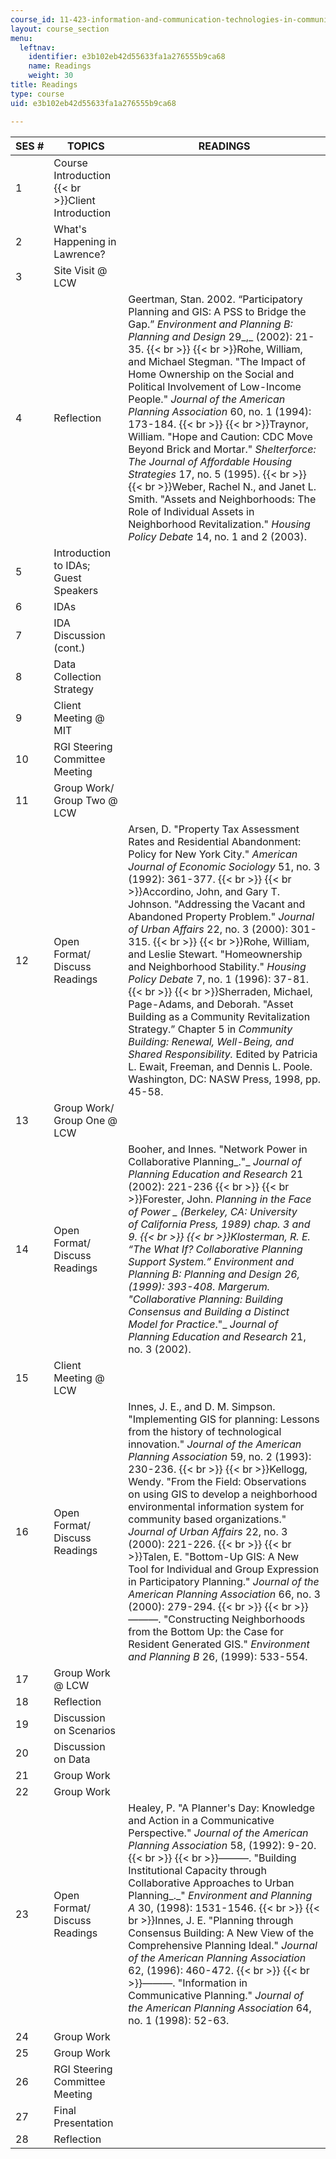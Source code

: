 ```yaml
---
course_id: 11-423-information-and-communication-technologies-in-community-development-spring-2004
layout: course_section
menu:
  leftnav:
    identifier: e3b102eb42d55633fa1a276555b9ca68
    name: Readings
    weight: 30
title: Readings
type: course
uid: e3b102eb42d55633fa1a276555b9ca68

---
```


| SES # | TOPICS | READINGS |
| --- | --- | --- |
| 1 | Course Introduction  {{< br >}}Client Introduction |  |
| 2 | What's Happening in Lawrence? |  |
| 3 | Site Visit @ LCW |  |
| 4 | Reflection | Geertman, Stan. 2002. “Participatory Planning and GIS: A PSS to Bridge the Gap.” _Environment and Planning B: Planning and Design_ 29_,_ (2002): 21-35.  {{< br >}}  {{< br >}}Rohe, William, and Michael Stegman. "The Impact of Home Ownership on the Social and Political Involvement of Low-Income People." _Journal of the American Planning Association_ 60, no. 1 (1994): 173-184.  {{< br >}}  {{< br >}}Traynor, William. "Hope and Caution: CDC Move Beyond Brick and Mortar." _Shelterforce: The Journal of Affordable Housing Strategies_ 17, no. 5 (1995).  {{< br >}}  {{< br >}}Weber, Rachel N., and Janet L. Smith. "Assets and Neighborhoods: The Role of Individual Assets in Neighborhood Revitalization." _Housing Policy Debate_ 14, no. 1 and 2 (2003). |
| 5 | Introduction to IDAs; Guest Speakers |  |
| 6 | IDAs |  |
| 7 | IDA Discussion (cont.) |  |
| 8 | Data Collection Strategy |  |
| 9 | Client Meeting @ MIT |  |
| 10 | RGI Steering Committee Meeting |  |
| 11 | Group Work/ Group Two @ LCW |  |
| 12 | Open Format/ Discuss Readings | Arsen, D. "Property Tax Assessment Rates and Residential Abandonment: Policy for New York City." _American Journal of Economic Sociology_ 51, no. 3 (1992): 361-377.  {{< br >}}  {{< br >}}Accordino, John, and Gary T. Johnson. "Addressing the Vacant and Abandoned Property Problem." _Journal of Urban Affairs_ 22, no. 3 (2000): 301-315.  {{< br >}}  {{< br >}}Rohe, William, and Leslie Stewart. "Homeownership and Neighborhood Stability." _Housing Policy Debate_ 7, no. 1 (1996): 37-81.  {{< br >}}  {{< br >}}Sherraden, Michael, Page-Adams, and Deborah. "Asset Building as a Community Revitalization Strategy.” Chapter 5 in _Community Building: Renewal, Well-Being, and Shared Responsibility._ Edited by Patricia L. Ewait, Freeman, and Dennis L. Poole. Washington, DC: NASW Press, 1998, pp. 45-58. |
| 13 | Group Work/ Group One @ LCW |  |
| 14 | Open Format/ Discuss Readings | Booher, and Innes. "Network Power in Collaborative Planning_."_ _Journal of Planning Education and Research_ 21 (2002): 221-236  {{< br >}}  {{< br >}}Forester, John. _Planning in the Face of Power _ (Berkeley, CA: University of California Press, 1989) chap. 3 and 9.  {{< br >}}  {{< br >}}Klosterman, R. E. “The What If? Collaborative Planning Support System.” _Environment and Planning B: Planning and Design_ 26, (1999): 393-408.  Margerum. "Collaborative Planning: Building Consensus and Building a Distinct Model for Practice_."_ _Journal of Planning Education and Research_ 21, no. 3 (2002).  |
| 15 | Client Meeting @ LCW |  |
| 16 | Open Format/ Discuss Readings  | Innes, J. E., and D. M. Simpson. "Implementing GIS for planning: Lessons from the history of technological innovation." _Journal of the American Planning Association_ 59, no. 2 (1993): 230-236.  {{< br >}}  {{< br >}}Kellogg, Wendy. "From the Field: Observations on using GIS to develop a neighborhood environmental information system for community based organizations." _Journal of Urban Affairs_ 22, no. 3 (2000): 221-226.  {{< br >}}  {{< br >}}Talen, E. "Bottom-Up GIS: A New Tool for Individual and Group Expression in Participatory Planning." _Journal of the American Planning Association_ 66, no. 3 (2000): 279-294.  {{< br >}}  {{< br >}}———. "Constructing Neighborhoods from the Bottom Up: the Case for Resident Generated GIS." _Environment and Planning B_ 26, (1999): 533-554. |
| 17 | Group Work @ LCW |  |
| 18 | Reflection |  |
| 19 | Discussion on Scenarios |  |
| 20 | Discussion on Data |  |
| 21 | Group Work |  |
| 22 | Group Work |  |
| 23 | Open Format/ Discuss Readings | Healey, P. "A Planner's Day: Knowledge and Action in a Communicative Perspective." _Journal of the American Planning Association_ 58, (1992): 9-20.  {{< br >}}  {{< br >}}———. "Building Institutional Capacity through Collaborative Approaches to Urban Planning_._" _Environment and Planning A_ 30, (1998): 1531-1546.  {{< br >}}  {{< br >}}Innes, J. E. "Planning through Consensus Building: A New View of the Comprehensive Planning Ideal." _Journal of the American Planning Association_ 62, (1996): 460-472.  {{< br >}}  {{< br >}}———. "Information in Communicative Planning." _Journal of the American Planning Association_ 64, no. 1 (1998): 52-63. |
| 24 | Group Work |  |
| 25 | Group Work |  |
| 26 | RGI Steering Committee Meeting |  |
| 27 | Final Presentation |  |
| 28 | Reflection |